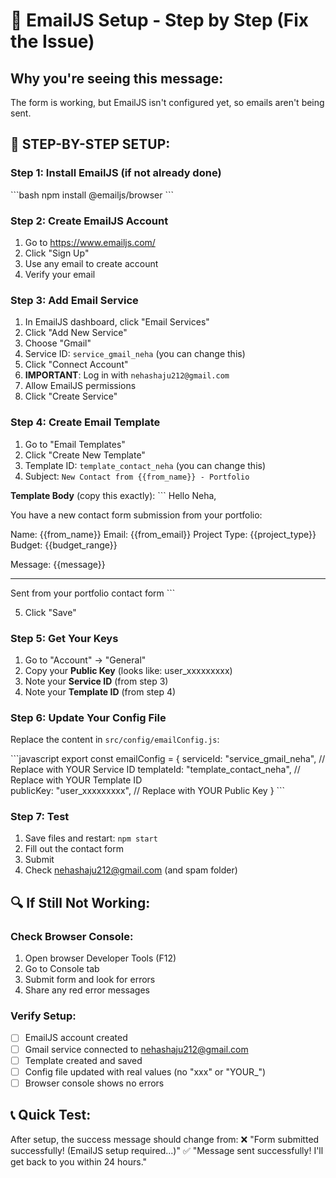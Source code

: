 # 🔧 EmailJS Setup - Step by Step (Fix the Issue)

## Why you're seeing this message:
The form is working, but EmailJS isn't configured yet, so emails aren't being sent.

## 🚀 STEP-BY-STEP SETUP:

### Step 1: Install EmailJS (if not already done)
\`\`\`bash
npm install @emailjs/browser
\`\`\`

### Step 2: Create EmailJS Account
1. Go to https://www.emailjs.com/
2. Click "Sign Up" 
3. Use any email to create account
4. Verify your email

### Step 3: Add Email Service
1. In EmailJS dashboard, click "Email Services"
2. Click "Add New Service"
3. Choose "Gmail"
4. Service ID: `service_gmail_neha` (you can change this)
5. Click "Connect Account"
6. **IMPORTANT**: Log in with `nehashaju212@gmail.com`
7. Allow EmailJS permissions
8. Click "Create Service"

### Step 4: Create Email Template
1. Go to "Email Templates"
2. Click "Create New Template"
3. Template ID: `template_contact_neha` (you can change this)
4. Subject: `New Contact from {{from_name}} - Portfolio`

**Template Body** (copy this exactly):
\`\`\`
Hello Neha,

You have a new contact form submission from your portfolio:

Name: {{from_name}}
Email: {{from_email}}
Project Type: {{project_type}}
Budget: {{budget_range}}

Message:
{{message}}

---
Sent from your portfolio contact form
\`\`\`

5. Click "Save"

### Step 5: Get Your Keys
1. Go to "Account" → "General"
2. Copy your **Public Key** (looks like: user_xxxxxxxxx)
3. Note your **Service ID** (from step 3)
4. Note your **Template ID** (from step 4)

### Step 6: Update Your Config File
Replace the content in `src/config/emailConfig.js`:

\`\`\`javascript
export const emailConfig = {
  serviceId: "service_gmail_neha",     // Replace with YOUR Service ID
  templateId: "template_contact_neha", // Replace with YOUR Template ID  
  publicKey: "user_xxxxxxxxx",         // Replace with YOUR Public Key
}
\`\`\`

### Step 7: Test
1. Save files and restart: `npm start`
2. Fill out the contact form
3. Submit
4. Check nehashaju212@gmail.com (and spam folder)

## 🔍 If Still Not Working:

### Check Browser Console:
1. Open browser Developer Tools (F12)
2. Go to Console tab
3. Submit form and look for errors
4. Share any red error messages

### Verify Setup:
- [ ] EmailJS account created
- [ ] Gmail service connected to nehashaju212@gmail.com
- [ ] Template created and saved
- [ ] Config file updated with real values (no "xxx" or "YOUR_")
- [ ] Browser console shows no errors

## 📞 Quick Test:
After setup, the success message should change from:
❌ "Form submitted successfully! (EmailJS setup required...)"
✅ "Message sent successfully! I'll get back to you within 24 hours."
